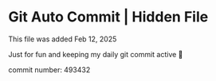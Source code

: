 # Git Auto Commit | Hidden File

This file was added Feb 12, 2025

Just for fun and keeping my daily git commit active 🤪

commit number: 493432
